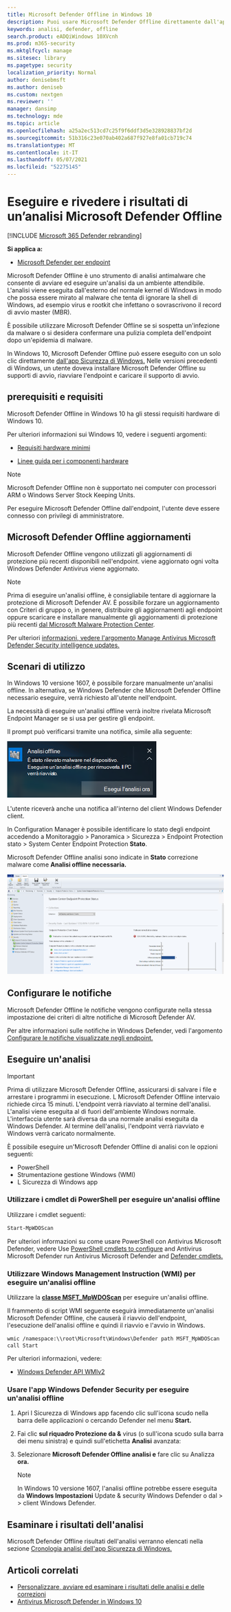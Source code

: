 ```yaml
---
title: Microsoft Defender Offline in Windows 10
description: Puoi usare Microsoft Defender Offline direttamente dall'app Windows Defender Antivirus app. È inoltre possibile gestire la modalità di distribuzione nella rete.
keywords: analisi, defender, offline
search.product: eADQiWindows 10XVcnh
ms.prod: m365-security
ms.mktglfcycl: manage
ms.sitesec: library
ms.pagetype: security
localization_priority: Normal
author: denisebmsft
ms.author: deniseb
ms.custom: nextgen
ms.reviewer: ''
manager: dansimp
ms.technology: mde
ms.topic: article
ms.openlocfilehash: a25a2ec513cd7c25f9f6ddf3d5e328928837bf2d
ms.sourcegitcommit: 51b316c23e070ab402a687f927e8fa01cb719c74
ms.translationtype: MT
ms.contentlocale: it-IT
ms.lasthandoff: 05/07/2021
ms.locfileid: "52275145"
---
```

# <a name="run-and-review-the-results-of-a-microsoft-defender-offline-scan"></a>Eseguire e rivedere i risultati di un’analisi Microsoft Defender Offline

[!INCLUDE [Microsoft 365 Defender rebranding](../../includes/microsoft-defender.md)]


**Si applica a:**

- [Microsoft Defender per endpoint](/microsoft-365/security/defender-endpoint/)

Microsoft Defender Offline è uno strumento di analisi antimalware che consente di avviare ed eseguire un'analisi da un ambiente attendibile. L'analisi viene eseguita dall'esterno del normale kernel di Windows in modo che possa essere mirato al malware che tenta di ignorare la shell di Windows, ad esempio virus e rootkit che infettano o sovrascrivono il record di avvio master (MBR).

È possibile utilizzare Microsoft Defender Offline se si sospetta un'infezione da malware o si desidera confermare una pulizia completa dell'endpoint dopo un'epidemia di malware.

In Windows 10, Microsoft Defender Offline può essere eseguito con un solo clic direttamente [dall'app Sicurezza di Windows.](microsoft-defender-security-center-antivirus.md) Nelle versioni precedenti di Windows, un utente doveva installare Microsoft Defender Offline su supporti di avvio, riavviare l'endpoint e caricare il supporto di avvio.

## <a name="prerequisites-and-requirements"></a>prerequisiti e requisiti

Microsoft Defender Offline in Windows 10 ha gli stessi requisiti hardware di Windows 10. 

Per ulteriori informazioni sui Windows 10, vedere i seguenti argomenti:

- [Requisiti hardware minimi](/windows-hardware/design/minimum/minimum-hardware-requirements-overview)

- [Linee guida per i componenti hardware](/windows-hardware/design/component-guidelines/components)

> [!NOTE]
> Microsoft Defender Offline non è supportato nei computer con processori ARM o Windows Server Stock Keeping Units.

Per eseguire Microsoft Defender Offline dall'endpoint, l'utente deve essere connesso con privilegi di amministratore.
 
## <a name="microsoft-defender-offline-updates"></a>Microsoft Defender Offline aggiornamenti

Microsoft Defender Offline vengono utilizzati gli aggiornamenti di protezione più recenti disponibili nell'endpoint. viene aggiornato ogni volta Windows Defender Antivirus viene aggiornato. 

> [!NOTE]
> Prima di eseguire un'analisi offline, è consigliabile tentare di aggiornare la protezione di Microsoft Defender AV. È possibile forzare un aggiornamento con Criteri di gruppo o, in genere, distribuire gli aggiornamenti agli endpoint oppure scaricare e installare manualmente gli aggiornamenti di protezione più recenti [dal Microsoft Malware Protection Center](https://www.microsoft.com/security/portal/definitions/adl.aspx).

Per ulteriori [informazioni, vedere l'argomento Manage Antivirus Microsoft Defender Security intelligence updates.](manage-protection-updates-microsoft-defender-antivirus.md)

## <a name="usage-scenarios"></a>Scenari di utilizzo

In Windows 10 versione 1607, è possibile forzare manualmente un'analisi offline. In alternativa, se Windows Defender che Microsoft Defender Offline necessario eseguire, verrà richiesto all'utente nell'endpoint. 

La necessità di eseguire un'analisi offline verrà inoltre rivelata Microsoft Endpoint Manager se si usa per gestire gli endpoint.

Il prompt può verificarsi tramite una notifica, simile alla seguente:

![Windows notifica che mostra il requisito per l'esecuzione Microsoft Defender Offline](images/defender/notification.png)

L'utente riceverà anche una notifica all'interno del client Windows Defender client.

In Configuration Manager è possibile identificare lo stato degli endpoint accedendo a Monitoraggio > Panoramica > Sicurezza > Endpoint Protection stato > System Center Endpoint Protection **Stato**. 

Microsoft Defender Offline analisi sono indicate in **Stato** correzione malware come **Analisi offline necessaria.**

![Microsoft Endpoint Manager che indica che è necessaria Microsoft Defender Offline'analisi](images/defender/sccm-wdo.png)

## <a name="configure-notifications"></a>Configurare le notifiche

Microsoft Defender Offline le notifiche vengono configurate nella stessa impostazione dei criteri di altre notifiche di Microsoft Defender AV.

Per altre informazioni sulle notifiche in Windows Defender, vedi l'argomento [Configurare le notifiche visualizzate negli endpoint.](configure-notifications-microsoft-defender-antivirus.md)

## <a name="run-a-scan"></a>Eseguire un'analisi 

> [!IMPORTANT]
> Prima di utilizzare Microsoft Defender Offline, assicurarsi di salvare i file e arrestare i programmi in esecuzione. L Microsoft Defender Offline intervaio richiede circa 15 minuti. L'endpoint verrà riavviato al termine dell'analisi. L'analisi viene eseguita al di fuori dell'ambiente Windows normale. L'interfaccia utente sarà diversa da una normale analisi eseguita da Windows Defender. Al termine dell'analisi, l'endpoint verrà riavviato e Windows verrà caricato normalmente.

È possibile eseguire un'Microsoft Defender Offline di analisi con le opzioni seguenti:

- PowerShell
- Strumentazione gestione Windows (WMI)
- L Sicurezza di Windows app



### <a name="use-powershell-cmdlets-to-run-an-offline-scan"></a>Utilizzare i cmdlet di PowerShell per eseguire un'analisi offline

Utilizzare i cmdlet seguenti:

```PowerShell
Start-MpWDOScan
```

Per ulteriori informazioni su come usare PowerShell con Antivirus Microsoft Defender, vedere Use [PowerShell cmdlets to configure](use-powershell-cmdlets-microsoft-defender-antivirus.md) and Antivirus Microsoft Defender run Antivirus Microsoft Defender and [Defender cmdlets.](/powershell/module/defender/)

### <a name="use-windows-management-instruction-wmi-to-run-an-offline-scan"></a>Utilizzare Windows Management Instruction (WMI) per eseguire un'analisi offline

Utilizzare la [**classe MSFT_MpWDOScan**](/previous-versions/windows/desktop/legacy/dn455323(v=vs.85)) per eseguire un'analisi offline.

Il frammento di script WMI seguente eseguirà immediatamente un'analisi Microsoft Defender Offline, che causerà il riavvio dell'endpoint, l'esecuzione dell'analisi offline e quindi il riavvio e l'avvio in Windows.

```console
wmic /namespace:\\root\Microsoft\Windows\Defender path MSFT_MpWDOScan call Start 
```

Per ulteriori informazioni, vedere:
- [Windows Defender API WMIv2](/previous-versions/windows/desktop/defender/windows-defender-wmiv2-apis-portal)


### <a name="use-the-windows-defender-security-app-to-run-an-offline-scan"></a>Usare l'app Windows Defender Security per eseguire un'analisi offline

1. Apri l Sicurezza di Windows app facendo clic sull'icona scudo nella barra delle applicazioni o cercando Defender nel menu **Start.**

2. Fai clic **sul riquadro Protezione da &** virus (o sull'icona scudo sulla barra dei menu sinistra) e quindi sull'etichetta **Analisi** avanzata:
    
3. Selezionare **Microsoft Defender Offline analisi e** fare clic su Analizza **ora.**

    > [!NOTE]
    > In Windows 10 versione 1607, l'analisi offline potrebbe essere eseguita da **Windows Impostazioni** Update & security Windows Defender o dal  >    >   client Windows Defender.


## <a name="review-scan-results"></a>Esaminare i risultati dell'analisi

Microsoft Defender Offline risultati dell'analisi verranno elencati nella sezione [Cronologia analisi dell'app Sicurezza di Windows.](microsoft-defender-security-center-antivirus.md) 


## <a name="related-articles"></a>Articoli correlati

- [Personalizzare, avviare ed esaminare i risultati delle analisi e delle correzioni](customize-run-review-remediate-scans-microsoft-defender-antivirus.md)
- [Antivirus Microsoft Defender in Windows 10](microsoft-defender-antivirus-in-windows-10.md)